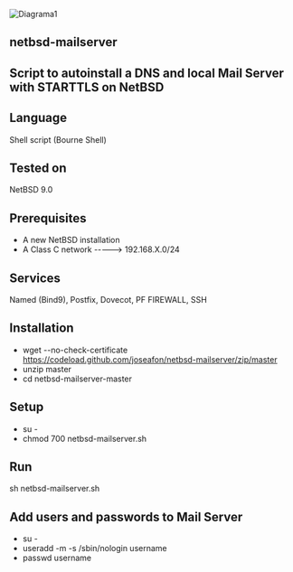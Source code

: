 ![Diagrama1](https://user-images.githubusercontent.com/57175463/76168051-8dfc4c00-6163-11ea-980e-5f0cd60fa66a.jpeg)

## netbsd-mailserver

## Script to autoinstall a DNS and local Mail Server with STARTTLS on NetBSD  

## Language
Shell script (Bourne Shell)

## Tested on
NetBSD 9.0

## Prerequisites
- A new NetBSD installation
- A Class C network -----> 192.168.X.0/24

## Services
Named (Bind9), Postfix, Dovecot, PF FIREWALL, SSH

## Installation
- wget --no-check-certificate https://codeload.github.com/joseafon/netbsd-mailserver/zip/master
- unzip master 
- cd netbsd-mailserver-master

## Setup
- su -
- chmod 700 netbsd-mailserver.sh

## Run
sh netbsd-mailserver.sh

## Add users and passwords to Mail Server
- su -
- useradd -m -s /sbin/nologin username
- passwd username
